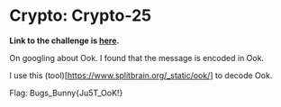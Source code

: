 # Crypto: Crypto-25

**Link to the challenge is [here](http://www.bugsbunnyctf.me/challenges).**

On googling about Ook. I found that the message is encoded in Ook.

I use this (tool)[https://www.splitbrain.org/_static/ook/] to decode Ook.

Flag: Bugs_Bunny{Ju5T_OoK!}